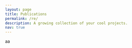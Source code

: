 ```yaml
---
layout: page
title: Publications
permalink: /re/
description: A growing collection of your cool projects.
nav: true
---
```



aa
